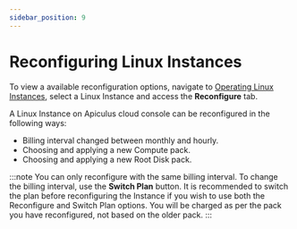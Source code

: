 ```yaml
---
sidebar_position: 9
---
```

# Reconfiguring Linux Instances

To view a available reconfiguration options, navigate to  [Operating Linux Instances](AboutLinuxInstances.md), select a Linux Instance and access the **Reconfigure** tab.

A Linux Instance on Apiculus cloud console can be reconfigured in the following ways:

- Billing interval changed between monthly and hourly.
- Choosing and applying a new Compute pack.
- Choosing and applying a new Root Disk pack.

:::note
You can only reconfigure with the same billing interval. To change the billing interval, use the **Switch Plan** button. It is recommended to switch the plan before reconfiguring the Instance if you wish to use both the Reconfigure and Switch Plan options. You will be charged as per the pack you have reconfigured, not based on the older pack.
:::





